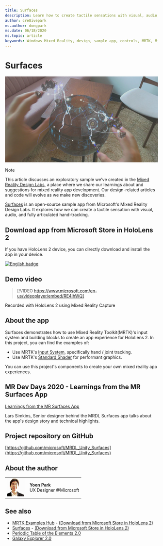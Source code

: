```yaml
---
title: Surfaces
description: Learn how to create tactile sensations with visual, audio, and articulated hand-tracking in the Surfaces sample app.
author: cre8ivepark
ms.author: dongpark
ms.date: 06/18/2020
ms.topic: article
keywords: Windows Mixed Reality, design, sample app, controls, MRTK, Mixed Reality Toolkit, Unity, sample apps, example apps, open source, Microsoft Store, HoloLens, mixed reality headset, windows mixed reality headset, virtual reality headset
---
```


# Surfaces

![Surfaces](images/MRDL_Surfaces_1.jpg)

>[!NOTE]
>This article discusses an exploratory sample we’ve created in the [Mixed Reality Design Labs](https://github.com/Microsoft/MRDesignLabs_Unity), a place where we share our learnings about and suggestions for mixed reality app development. Our design-related articles and code will evolve as we make new discoveries.

[Surfaces](https://github.com/microsoft/MRDL_Unity_Surfaces)  is an open-source sample app from Microsoft's Mixed Reality Design Labs. It explores how we can create a tactile sensation with visual, audio, and fully articulated hand-tracking.

## Download app from Microsoft Store in HoloLens 2
If you have HoloLens 2 device, you can directly download and install the app in your device.

<a href='//www.microsoft.com/store/apps/9nvkpv3sk3x0?cid=storebadge&ocid=badge'><img src='https://developer.microsoft.com/store/badges/images/English_get-it-from-MS.png' alt='English badge' width="284px" height="104px"/></a>

## Demo video 

> [!VIDEO https://www.microsoft.com/en-us/videoplayer/embed/RE4IhWQ]

Recorded with HoloLens 2 using Mixed Reality Capture

## About the app

Surfaces demonstrates how to use Mixed Reality Toolkit(MRTK)'s input system and building blocks to create an app experience for HoloLens 2. In this project, you can find the examples of:

- Use MRTK's [Input System](/windows/mixed-reality/mrtk-unity/features/input/overview), specifically hand / joint tracking.
- Use MRTK's [Standard Shader](/windows/mixed-reality/mrtk-unity/features/rendering/mrtk-standard-shader) for performant graphics.

You can use this project's components to create your own mixed reality app experiences.

## MR Dev Days 2020 - Learnings from the MR Surfaces App

[Learnings from the MR Surfaces App](/shows/Mixed-Reality/Learnings-from-the-MR-Surfaces-App)

Lars Simkins, Senior designer behind the MRDL Surfaces app talks about the app's design story and technical highlights.

## Project repository on GitHub

[https://github.com/microsoft/MRDL_Unity_Surfaces](https://github.com/microsoft/MRDL_Unity_Surfaces)


## About the author

<table>
<tr>
<td width="60px"><img alt="Picture of Dong Yoon Park" width="60" height="60" src="images/dongyoonpark.jpg"></td>
<td><a href="http://dongyoonpark.com" target="_blank"><b>Yoon Park</b></a><br>UX Designer @Microsoft</td>
</tr>
</table>

## See also

* [MRTK Examples Hub](/windows/mixed-reality/mrtk-unity/features/example-scenes/example-hub) - [(Download from Microsoft Store in HoloLens 2)](https://www.microsoft.com/en-us/p/mrtk-examples-hub/9mv8c39l2sj4)
* [Surfaces](sampleapp-surfaces.md) - [(Download from Microsoft Store in HoloLens 2)](https://www.microsoft.com/en-us/p/surfaces/9nvkpv3sk3x0)
* [Periodic Table of the Elements 2.0](https://medium.com/@dongyoonpark/bringing-the-periodic-table-of-the-elements-app-to-hololens-2-with-mrtk-v2-a6e3d8362158)
* [Galaxy Explorer 2.0](galaxy-explorer-update.md)